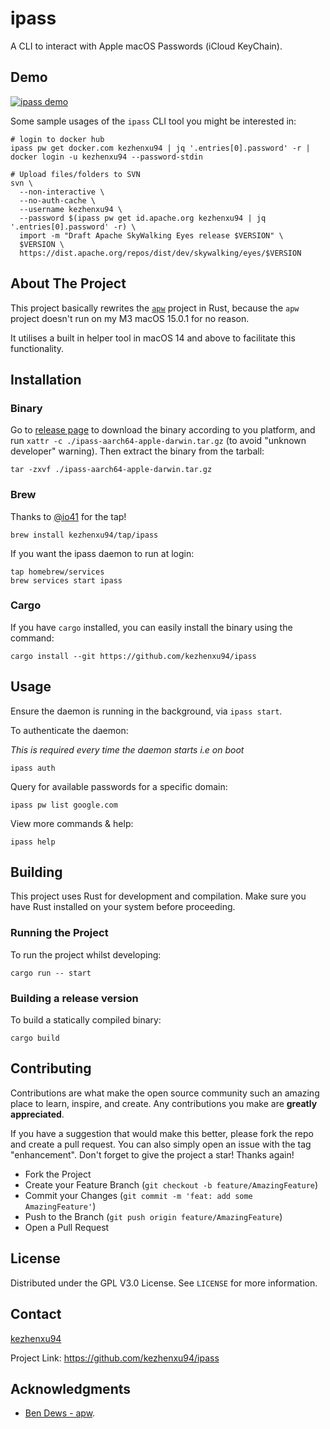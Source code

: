 # ipass

A CLI to interact with Apple macOS Passwords (iCloud KeyChain).

## Demo

[![ipass demo](https://img.youtube.com/vi/de3bTuD5qxE/0.jpg)](https://www.youtube.com/watch?v=de3bTuD5qxE)

Some sample usages of the `ipass` CLI tool you might be interested in:

```shell
# login to docker hub
ipass pw get docker.com kezhenxu94 | jq '.entries[0].password' -r | docker login -u kezhenxu94 --password-stdin

# Upload files/folders to SVN
svn \
  --non-interactive \
  --no-auth-cache \
  --username kezhenxu94 \
  --password $(ipass pw get id.apache.org kezhenxu94 | jq '.entries[0].password' -r) \
  import -m "Draft Apache SkyWalking Eyes release $VERSION" \
  $VERSION \
  https://dist.apache.org/repos/dist/dev/skywalking/eyes/$VERSION
```

## About The Project

This project basically rewrites the [`apw`](https://github.com/bendews/apw) project in Rust,
because the `apw` project doesn't run on my M3 macOS 15.0.1 for no reason.

It utilises a built in helper tool in macOS 14 and above to facilitate this
functionality.

## Installation

### Binary

Go to [release page](https://github.com/kezhenxu94/ipass/releases) to download the binary
according to you platform, and run `xattr -c ./ipass-aarch64-apple-darwin.tar.gz` (to avoid "unknown developer" warning).
Then extract the binary from the tarball:

```shell
tar -zxvf ./ipass-aarch64-apple-darwin.tar.gz
```

### Brew

Thanks to [@io41](https://github.com/io41) for the tap!

```shell
brew install kezhenxu94/tap/ipass
```

If you want the ipass daemon to run at login:

```shell
tap homebrew/services
brew services start ipass
```

### Cargo

If you have `cargo` installed, you can easily install the binary using the
command:

```shell
cargo install --git https://github.com/kezhenxu94/ipass
```

## Usage

Ensure the daemon is running in the background, via `ipass start`.

To authenticate the daemon:

_This is required every time the daemon starts i.e on boot_

```shell
ipass auth
```

Query for available passwords for a specific domain:

```shell
ipass pw list google.com
```

View more commands & help:

```shell
ipass help                                             
```

## Building

This project uses Rust for development and compilation.
Make sure you have Rust installed on your system before proceeding.

### Running the Project

To run the project whilst developing:

```shell
cargo run -- start
```

### Building a release version

To build a statically compiled binary:

```shell
cargo build
```

## Contributing

Contributions are what make the open source community such an amazing place to
learn, inspire, and create. Any contributions you make are **greatly
appreciated**.

If you have a suggestion that would make this better, please fork the repo and
create a pull request. You can also simply open an issue with the tag
"enhancement". Don't forget to give the project a star! Thanks again!

* Fork the Project
* Create your Feature Branch (`git checkout -b feature/AmazingFeature`)
* Commit your Changes (`git commit -m 'feat: add some AmazingFeature'`)
* Push to the Branch (`git push origin feature/AmazingFeature`)
* Open a Pull Request

## License

Distributed under the GPL V3.0 License. See `LICENSE` for more information.

## Contact

[kezhenxu94](https://x.com/kezhenxu94)

Project Link: <https://github.com/kezhenxu94/ipass>

## Acknowledgments

* [Ben Dews - apw](https://github.com/bendews/apw).

